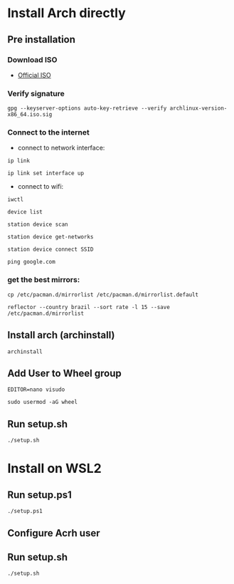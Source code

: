 # Install Arch directly
## Pre installation
### Download ISO
- [Official ISO](https://archlinux.org/download/)
### Verify signature
```
gpg --keyserver-options auto-key-retrieve --verify archlinux-version-x86_64.iso.sig
```
### Connect to the internet
- connect to network interface:
```
ip link
```
```
ip link set interface up
```
- connect to wifi:
```
iwctl
```
```
device list
```
```
station device scan
```
```
station device get-networks
```
```
station device connect SSID
```
```
ping google.com
```
### get the best mirrors:
```
cp /etc/pacman.d/mirrorlist /etc/pacman.d/mirrorlist.default
```
```
reflector --country brazil --sort rate -l 15 --save /etc/pacman.d/mirrorlist
```
## Install arch (archinstall)
```
archinstall
```
## Add User to Wheel group
```
EDITOR=nano visudo
```
```
sudo usermod -aG wheel
```
## Run setup.sh
```
./setup.sh
```

# Install on WSL2
## Run setup.ps1
```
./setup.ps1
```
## Configure Acrh user
## Run setup.sh
```
./setup.sh
```
